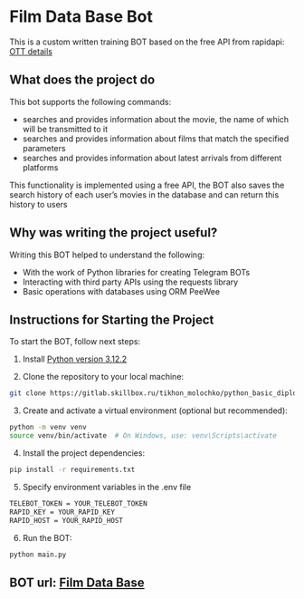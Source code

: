 # Film Data Base Bot

This is a custom written training BOT based on the free API from
rapidapi: [OTT details](https://rapidapi.com/gox-ai-gox-ai-default/api/ott-details/)

## What does the project do

This bot supports the following commands:
* searches and provides information about the movie, the name of which will be transmitted to it
* searches and provides information about films that match the specified parameters
* searches and provides information about latest arrivals from different platforms

This functionality is implemented using a free API, the BOT also saves the search history of each user’s movies in 
the database and can return this history to users

## Why was writing the project useful?

Writing this BOT helped to understand the following:

* With the work of Python libraries for creating Telegram BOTs
* Interacting with third party APIs using the requests library
* Basic operations with databases using ORM PeeWee

## Instructions for Starting the Project

To start the BOT, follow next steps:

1. Install [Python version 3.12.2](https://www.python.org/downloads/release/python-3122/)


2. Clone the repository to your local machine:

```bash
git clone https://gitlab.skillbox.ru/tikhon_molochko/python_basic_diploma.git
```

3. Create and activate a virtual environment (optional but recommended):

```bash
python -m venv venv
source venv/bin/activate  # On Windows, use: venv\Scripts\activate
```

4. Install the project dependencies:

```bash
pip install -r requirements.txt
```

5. Specify environment variables in the .env file

```bash
TELEBOT_TOKEN = YOUR_TELEBOT_TOKEN
RAPID_KEY = YOUR_RAPID_KEY
RAPID_HOST = YOUR_RAPID_HOST
```

6. Run the BOT:

```bash
python main.py
```

## BOT url: [Film Data Base](https://t.me/filmDataBaseBot)
